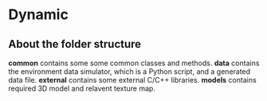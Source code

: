 # Dynamic

## About the folder structure
**common** contains some some common classes and methods.
**data** contains the environment data simulator, which is a Python script, and a generated data file.
**external** contains some external C/C++ libraries.
**models** contains required 3D model and relavent texture map.
